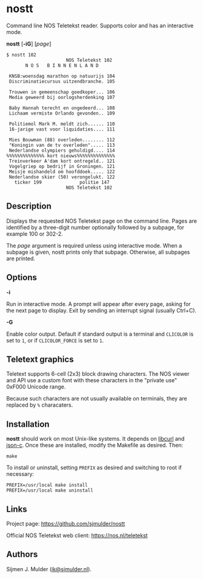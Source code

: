 nostt
=====

Command line NOS Teletekst reader. Supports color and has an interactive mode.

**nostt** [**-iG**] [*page*]

    $ nostt 102
                          NOS Teletekst 102 
           N O S   B I N N E N L A N D      
                                            
     KNSB:woensdag marathon op natuurijs 104
     Discriminatiecursus uitzendbranche. 105
                                            
     Trouwen in gemeenschap goedkoper... 106
     Media geweerd bij oorlogsherdenking 107
                                            
     Baby Hannah terecht en ongedeerd... 108
     Lichaam vermiste Orlando gevonden.. 109
                                            
     Politiemol Mark M. meldt zich...... 110
     16-jarige vast voor liquidaties.... 111
                                            
     Mies Bouwman (88) overleden........ 112
     "Koningin van de tv overleden"..... 113
     Nederlandse olympiers gehuldigd.... 114
    %%%%%%%%%%%%%% kort nieuws%%%%%%%%%%%%%%
     Treinverkeer A'dam kort ontregeld.. 121
     Vogelgriep op bedrijf in Groningen. 121
     Meisje mishandeld om hoofddoek..... 122
     Nederlandse skier (50) verongelukt. 122
       ticker 199              politie 147  
                          NOS Teletekst 102 

Description
-----------

Displays the requested NOS Teletekst page on the command line. Pages are
identified by a three-digit number optionally followed by a subpage, for
example 100 or 302-2.

The *page* argument is required unless using interactive mode. When a
subpage is given, nostt prints only that subpage. Otherwise, all
subpages are printed.

Options
-------

**-i**

Run in interactive mode. A prompt will appear after every page,
asking for the next page to display. Exit by sending an
interrupt signal (usually Ctrl+C).

**-G**

Enable color output. Default if standard output is a terminal
and `CLICOLOR` is set to `1`, or if `CLICOLOR_FORCE` is set to `1`.

Teletext graphics
-----------------

Teletext supports 6-cell (2x3) block drawing characters. The NOS viewer
and API use a custom font with these characters in the "private use"
0xF000 Unicode range.

Because such characters are not usually available on terminals, they are
replaced by `%` characaters.

Installation
------------

**nostt** should work on most Unix-like systems. It depends on
[libcurl](https://curl.haxx.se/libcurl/) and
[json-c](https://github.com/json-c/json-c).
Once these are installed, modify the Makefile as desired. Then:

    make

To install or uninstall, setting `PREFIX` as desired and switching to root if
necessary:

    PREFIX=/usr/local make install
    PREFIX=/usr/local make uninstall

Links
-----

Project page: https://github.com/sjmulder/nostt

Official NOS Teletekst web client: https://nos.nl/teletekst

Authors
-------

Sijmen J. Mulder (<ik@sjmulder.nl>).
